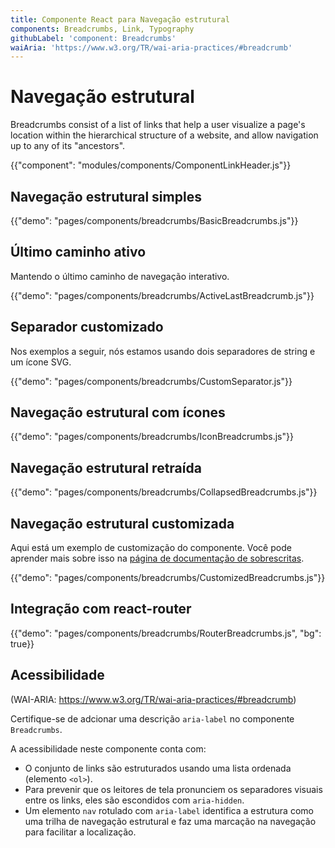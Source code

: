 ```yaml
---
title: Componente React para Navegação estrutural
components: Breadcrumbs, Link, Typography
githubLabel: 'component: Breadcrumbs'
waiAria: 'https://www.w3.org/TR/wai-aria-practices/#breadcrumb'
---
```


# Navegação estrutural

<p class="description">Breadcrumbs consist of a list of links that help a user visualize a page's location within the hierarchical structure of a website, and allow navigation up to any of its "ancestors".</p>

{{"component": "modules/components/ComponentLinkHeader.js"}}

## Navegação estrutural simples

{{"demo": "pages/components/breadcrumbs/BasicBreadcrumbs.js"}}

## Último caminho ativo

Mantendo o último caminho de navegação interativo.

{{"demo": "pages/components/breadcrumbs/ActiveLastBreadcrumb.js"}}

## Separador customizado

Nos exemplos a seguir, nós estamos usando dois separadores de string e um ícone SVG.

{{"demo": "pages/components/breadcrumbs/CustomSeparator.js"}}

## Navegação estrutural com ícones

{{"demo": "pages/components/breadcrumbs/IconBreadcrumbs.js"}}

## Navegação estrutural retraída

{{"demo": "pages/components/breadcrumbs/CollapsedBreadcrumbs.js"}}

## Navegação estrutural customizada

Aqui está um exemplo de customização do componente. Você pode aprender mais sobre isso na [página de documentação de sobrescritas](/customization/how-to-customize/).

{{"demo": "pages/components/breadcrumbs/CustomizedBreadcrumbs.js"}}

## Integração com react-router

{{"demo": "pages/components/breadcrumbs/RouterBreadcrumbs.js", "bg": true}}

## Acessibilidade

(WAI-ARIA: https://www.w3.org/TR/wai-aria-practices/#breadcrumb)

Certifique-se de adcionar uma descrição `aria-label` no componente `Breadcrumbs`.

A acessibilidade neste componente conta com:

- O conjunto de links são estruturados usando uma lista ordenada (elemento `<ol>`).
- Para prevenir que os leitores de tela pronunciem os separadores visuais entre os links, eles são escondidos com `aria-hidden`.
- Um elemento `nav` rotulado com `aria-label` identifica a estrutura como uma trilha de navegação estrutural e faz uma marcação na navegação para facilitar a localização.
